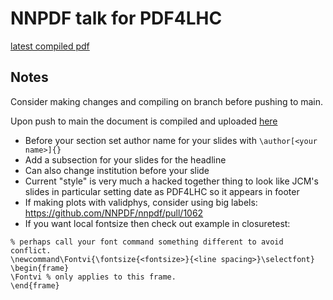 # NNPDF talk for PDF4LHC

[latest compiled pdf](https://vp.nnpdf.science/Cnw0iB46RCaAbsINyzFLwA==/talk.pdf)

## Notes

Consider making changes and compiling on branch before pushing to main.

Upon push to main the document is compiled and uploaded [here](https://vp.nnpdf.science/Cnw0iB46RCaAbsINyzFLwA==/talk.pdf)

 - Before your section set author name for your slides with
 `\author[<your name>]{}`
 - Add a subsection for your slides for the headline
 - Can also change institution before your slide
 - Current "style" is very much a hacked together thing to look like JCM's slides
 in particular setting date as PDF4LHC so it appears in footer
 - If making plots with validphys, consider using big labels: https://github.com/NNPDF/nnpdf/pull/1062
 - If you want local fontsize then check out example in closuretest:
 ```
 % perhaps call your font command something different to avoid conflict.
 \newcommand\Fontvi{\fontsize{<fontsize>}{<line spacing>}\selectfont}
 \begin{frame}
 \Fontvi % only applies to this frame.
 \end{frame}
 ```